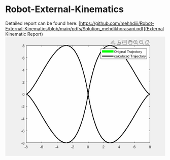 # Robot-External-Kinematics
Detailed report can be found here: [https://github.com/mehhdiii/Robot-External-Kinematics/blob/main/pdfs/Solution_mehdikhorasani.pdf](External Kinematic Report)
![Alt Text](https://github.com/mehhdiii/Robot-External-Kinematics/blob/main/figures/output.gif)
